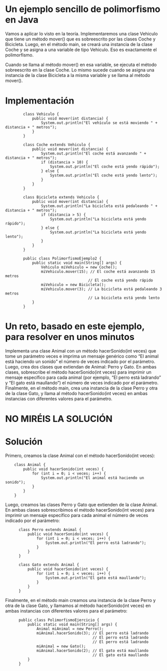 # Un ejemplo sencillo de polimorfismo en Java

Vamos a aplicar lo visto en la teoría. Implementaremos una clase Vehiculo que tiene un método mover() que es sobreescrito por las clases Coche y Bicicleta. Luego, en el método main, se creará una instancia de la clase Coche y se asigna a una variable de tipo Vehiculo. Eso es exactamente el polimorfismo.

Cuando se llama al método mover() en esa variable, se ejecuta el método sobreescrito en la clase Coche. Lo mismo sucede cuando se asigna una instancia de la clase Bicicleta a la misma variable y se llama al método mover().

# Implementación

            class Vehiculo {
                public void mover(int distancia) {
                    System.out.println("El vehículo se está moviendo " + distancia + " metros");
                }
            }

            class Coche extends Vehiculo {
                public void mover(int distancia) {
                    System.out.println("El coche está avanzando " + distancia + " metros");
                    if (distancia > 10) {
                        System.out.println("El coche está yendo rápido");
                    } else {
                        System.out.println("El coche está yendo lento");
                    }
                }
            }

            class Bicicleta extends Vehiculo {
                public void mover(int distancia) {
                    System.out.println("La bicicleta está pedaleando " + distancia + " metros");
                    if (distancia > 5) {
                        System.out.println("La bicicleta está yendo rápido");
                    } else {
                        System.out.println("La bicicleta está yendo lento");
                    }
                }
            }

            public class PolimorfismoEjemplo2 {
                public static void main(String[] args) {
                    Vehiculo miVehiculo = new Coche();
                    miVehiculo.mover(15); // El coche está avanzando 15 metros
                                         // El coche está yendo rápido
                    miVehiculo = new Bicicleta();
                    miVehiculo.mover(3); // La bicicleta está pedaleando 3 metros
                                         // La bicicleta está yendo lento
                }
            }
            
# Un reto, basado en este ejemplo, para resolver en unos minutos

Implementa una clase Animal con un método hacerSonido(int veces) que tome un parámetro veces e imprima un mensaje genérico como “El animal está haciendo un sonido” el número de veces indicado por el parámetro. Luego, crea dos clases que extiendan de Animal: Perro y Gato. En ambas clases, sobrescribe el método hacerSonido(int veces) para imprimir un mensaje específico para cada animal (por ejemplo, “El perro está ladrando” y “El gato está maullando”) el número de veces indicado por el parámetro. Finalmente, en el método main, crea una instancia de la clase Perro y otra de la clase Gato, y llama al método hacerSonido(int veces) en ambas instancias con diferentes valores para el parámetro.

# NO MIRÉIS LA SOLUCIÓN

# Solución

Primero, creamos la clase Animal con el método hacerSonido(int veces):

        class Animal {
            public void hacerSonido(int veces) {
                for (int i = 0; i < veces; i++) {
                    System.out.println("El animal está haciendo un sonido");
                }
            }
        }

Luego, creamos las clases Perro y Gato que extienden de la clase Animal. En ambas clases sobrescribimos el método hacerSonido(int veces) para imprimir un mensaje específico para cada animal el número de veces indicado por el parámetro:

          class Perro extends Animal {
              public void hacerSonido(int veces) {
                  for (int i = 0; i < veces; i++) {
                      System.out.println("El perro está ladrando");
                  }
              }
          }

          class Gato extends Animal {
              public void hacerSonido(int veces) {
                  for (int i = 0; i < veces; i++) {
                      System.out.println("El gato está maullando");
                  }
              }
          }

Finalmente, en el método main creamos una instancia de la clase Perro y otra de la clase Gato, y llamamos al método hacerSonido(int veces) en ambas instancias con diferentes valores para el parámetro:

          public class PolimorfismoEjercicio {
              public static void main(String[] args) {
                  Animal miAnimal = new Perro();
                  miAnimal.hacerSonido(3); // El perro está ladrando
                                           // El perro está ladrando
                                           // El perro está ladrando
                  miAnimal = new Gato();
                  miAnimal.hacerSonido(2); // El gato está maullando
                                           // El gato está maullando
              }
          }

